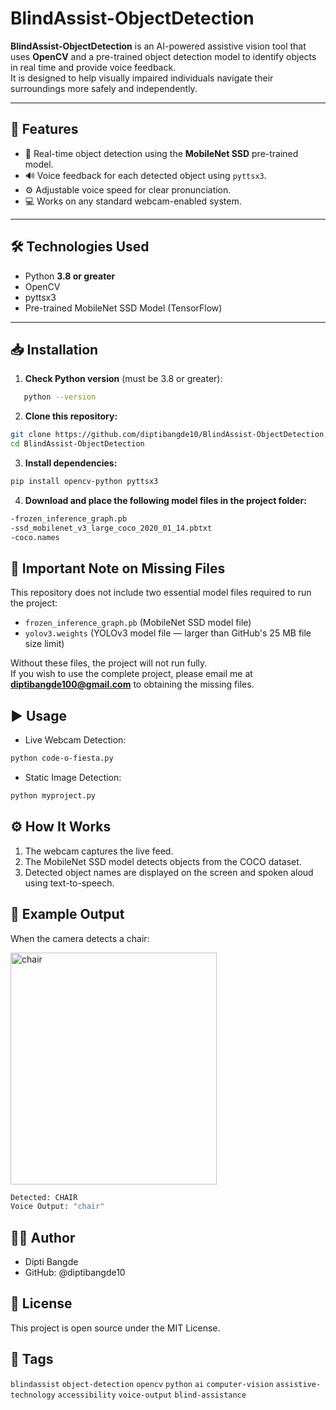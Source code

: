 # BlindAssist-ObjectDetection

**BlindAssist-ObjectDetection** is an AI-powered assistive vision tool that uses **OpenCV** and a pre-trained object detection model to identify objects in real time and provide voice feedback.  
It is designed to help visually impaired individuals navigate their surroundings more safely and independently.

---

## 🚀 Features
- 🎯 Real-time object detection using the **MobileNet SSD** pre-trained model.
- 🔊 Voice feedback for each detected object using `pyttsx3`.
- ⚙️ Adjustable voice speed for clear pronunciation.
- 💻 Works on any standard webcam-enabled system.

---

## 🛠 Technologies Used
- Python **3.8 or greater**
- OpenCV
- pyttsx3
- Pre-trained MobileNet SSD Model (TensorFlow)

---

## 📥 Installation
1. **Check Python version** (must be 3.8 or greater):
```bash
   python --version
``` 
2. **Clone this repository:**
```bash
git clone https://github.com/diptibangde10/BlindAssist-ObjectDetection.git
cd BlindAssist-ObjectDetection
```

3. **Install dependencies:**
```bash
pip install opencv-python pyttsx3
```

4. **Download and place the following model files in the project folder:**
```bash
-frozen_inference_graph.pb
-ssd_mobilenet_v3_large_coco_2020_01_14.pbtxt
-coco.names
```
## 📌 Important Note on Missing Files
This repository does not include two essential model files required to run the project:  
- `frozen_inference_graph.pb` (MobileNet SSD model file)  
- `yolov3.weights` (YOLOv3 model file — larger than GitHub's 25 MB file size limit)
  
Without these files, the project will not run fully.  
If you wish to use the complete project, please email me at **diptibangde100@gmail.com** to obtaining the missing files.

## ▶️ Usage
- Live Webcam Detection:
```bash
python code-o-fiesta.py
```
- Static Image Detection:
```bash
python myproject.py
```
## ⚙️ How It Works
1. The webcam captures the live feed.
2. The MobileNet SSD model detects objects from the COCO dataset.
3. Detected object names are displayed on the screen and spoken aloud using text-to-speech.

## 📌 Example Output
When the camera detects a chair:

<img width="330" height="371" alt="chair" src="https://github.com/user-attachments/assets/068740c6-89db-4734-9ad3-d54e3167f042" />

```bash
Detected: CHAIR
Voice Output: "chair"
```
## 👩‍💻 Author
- Dipti Bangde
- GitHub: @diptibangde10

## 📜 License
This project is open source under the MIT License.

## 🔖 Tags
`blindassist` `object-detection` `opencv` `python` `ai` `computer-vision` `assistive-technology` `accessibility` `voice-output` `blind-assistance`

